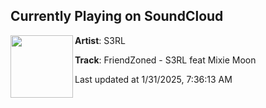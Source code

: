 ## Currently Playing on SoundCloud

[<img align="left" width="100" src="https://i1.sndcdn.com/artworks-000063311834-qw31hl-t500x500.jpg">](https://soundcloud.com/s3rl/friendzoned-radio-edit-emfa)

**Artist**: S3RL 

**Track**: FriendZoned - S3RL feat Mixie Moon

Last updated at 1/31/2025, 7:36:13 AM
